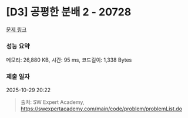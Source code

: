 # [D3] 공평한 분배 2 - 20728 

[문제 링크](https://swexpertacademy.com/main/code/problem/problemDetail.do?contestProbId=AY6cg0MKeVkDFAXt) 

### 성능 요약

메모리: 26,880 KB, 시간: 95 ms, 코드길이: 1,338 Bytes

### 제출 일자

2025-10-29 20:22



> 출처: SW Expert Academy, https://swexpertacademy.com/main/code/problem/problemList.do